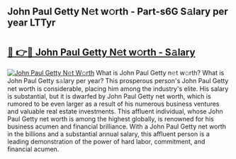 ## John Paul Getty N𝚎t w𝚘rth - Part-s6G S𝚊lary per year LTTyr

# <h2><a href="http://gc543rm.nevu.top/?p=John+Paul+Getty">🔗 👉🔴 John Paul Getty N𝚎t w𝚘rth - S𝚊lary</a></h2>

[![John Paul Getty N𝚎t W𝚘rth](https://i.imgur.com/Oavwk0R.jpeg)](http://gc543rm.nevu.top/?p=John+Paul+Getty)
What is John Paul Getty n𝚎t w𝚘rth? What is John Paul Getty s𝚊lary per year?
This prosperous person's John Paul Getty net worth is considerable, placing him among the industry's elite. His salary is substantial, but it is dwarfed by John Paul Getty net worth, which is rumored to be even larger as a result of his numerous business ventures and valuable real estate investments. This affluent individual, whose John Paul Getty net worth is among the highest globally, is renowned for his business acumen and financial brilliance. With a John Paul Getty net worth in the billions and a substantial annual salary, this affluent person is a leading demonstration of the power of hard labor, commitment, and financial acumen.
